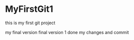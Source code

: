 # MyFirstGit1
this is my first git project

my final version
final version 1
done my changes and commit

